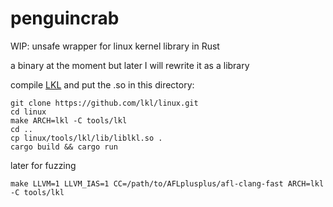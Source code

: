 # penguincrab

WIP: unsafe wrapper for linux kernel library in Rust

a binary at the moment but later I will rewrite it as a library

compile [LKL](https://github.com/lkl/linux.git) and put the .so in this directory:
``` 
git clone https://github.com/lkl/linux.git
cd linux
make ARCH=lkl -C tools/lkl
cd ..
cp linux/tools/lkl/lib/liblkl.so .
cargo build && cargo run
```
later for fuzzing
```
make LLVM=1 LLVM_IAS=1 CC=/path/to/AFLplusplus/afl-clang-fast ARCH=lkl -C tools/lkl
```
